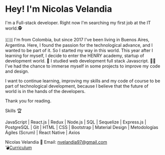 <h1>Hey! I'm Nicolas Velandia</h1> 

I'm a Full-stack developer. Right now I'm searching my first job at the IT world.:detective:

:colombia: I'm from Colombia, but since 2017 I've been living in Buenos Aires, Argentina. Here, I found the passion for the technological advance, and I wanted to be part of it.
So I started my way in this world. This year after I learning for myself, I decide to enter the HENRY academy, startup of development world. :rocket:
I studied web development full stack Javascript. :man_student:  I've had the chance to immerse myself in some projects to improve my code and design.

I want to continue learning, improving my skills and my code of course to be part of technological development, because I believe that the future of world is in the hands of the developers.

Thank you for reading.

Skills :trophy:

JavaScript | React.js | Redux | Node.js | SQL | Sequelize | Express.js | PostgreSQL | Git | HTML | CSS | Bootstrap | Material Design | Metodologías Ágiles (Scrum) | React Native | Axios 

Nicolas Velandia
:email: Email: nvelandia97@gmail.com <br>
:bomb:<a href='https://acortar.link/9d3lM'>Curriculum</a>



